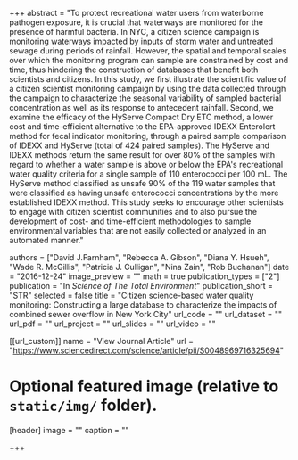 +++
abstract = "To protect recreational water users from waterborne pathogen exposure, it is crucial that waterways are monitored for the presence of harmful bacteria. In NYC, a citizen science campaign is monitoring waterways impacted by inputs of storm water and untreated sewage during periods of rainfall. However, the spatial and temporal scales over which the monitoring program can sample are constrained by cost and time, thus hindering the construction of databases that benefit both scientists and citizens. In this study, we first illustrate the scientific value of a citizen scientist monitoring campaign by using the data collected through the campaign to characterize the seasonal variability of sampled bacterial concentration as well as its response to antecedent rainfall. Second, we examine the efficacy of the HyServe Compact Dry ETC method, a lower cost and time-efficient alternative to the EPA-approved IDEXX Enterolert method for fecal indicator monitoring, through a paired sample comparison of IDEXX and HyServe (total of 424 paired samples). The HyServe and IDEXX methods return the same result for over 80% of the samples with regard to whether a water sample is above or below the EPA's recreational water quality criteria for a single sample of 110 enterococci per 100 mL. The HyServe method classified as unsafe 90% of the 119 water samples that were classified as having unsafe enterococci concentrations by the more established IDEXX method. This study seeks to encourage other scientists to engage with citizen scientist communities and to also pursue the development of cost- and time-efficient methodologies to sample environmental variables that are not easily collected or analyzed in an automated manner."

authors = ["David J.Farnham", "Rebecca A. Gibson", "Diana Y. Hsueh", "Wade R. McGillis", "Patricia J. Culligan", "Nina Zain", "Rob Buchanan"]
date = "2016-12-24"
image_preview = ""
math = true
publication_types = ["2"]
publication = "In *Science of The Total Environment*"
publication_short = "STR"
selected = false
title = "Citizen science-based water quality monitoring: Constructing a large database to characterize the impacts of combined sewer overflow in New York City"
url_code = ""
url_dataset = ""
url_pdf = ""
url_project = ""
url_slides = ""
url_video = ""

[[url_custom]]
name = "View Journal Article"
url = "https://www.sciencedirect.com/science/article/pii/S0048969716325694"

# Optional featured image (relative to `static/img/` folder).
[header]
image = ""
caption = ""

+++